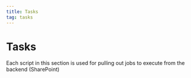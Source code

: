 ```yaml
---
title: Tasks
tag: tasks
---
```

# Tasks

Each script in this section is used for pulling out jobs to execute from the backend (SharePoint)
